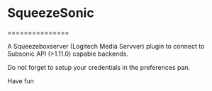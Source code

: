 # SqueezeSonic
===============

A Squeezeboxserver (Logitech Media Servver) plugin to connect to Subsonic API (>1.11.0) capable backends.

Do not forget to setup your credentials in the preferences pan. 

Have fun

